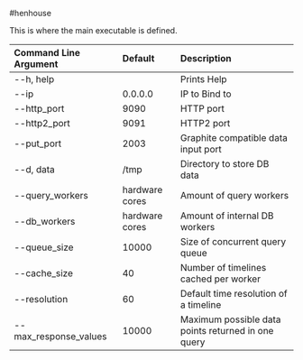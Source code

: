 #henhouse

This is where the main executable is defined. 

| Command Line Argument       | Default            | Description                                                                                                  |
|:----------------------------|:-------------------|:-------------------------------------------------------------------------------------------------------------|
| --h, help                   |                    | Prints Help  |
| --ip                        | 0.0.0.0            | IP to Bind to|
| --http_port                 | 9090               | HTTP port    |
| --http2_port                | 9091               | HTTP2 port   |
| --put_port                  | 2003               | Graphite compatible data input port|
| --d, data                   | /tmp               | Directory to store DB data |
| --query_workers             | hardware cores     | Amount of query workers|
| --db_workers                | hardware cores     | Amount of internal DB workers|
| --queue_size                | 10000              | Size of concurrent query queue|
| --cache_size                | 40                 | Number of timelines cached per worker|
| --resolution                | 60                 | Default time resolution of a timeline|
| --max_response_values       | 10000              | Maximum possible data points returned in one query|
